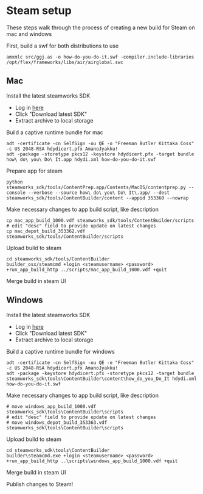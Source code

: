 Steam setup
===========

These steps walk through the process of creating a new build for Steam on mac
and windows

First, build a swf for both distributions to use

    amxmlc src/ggj.as -o how-do-you-do-it.swf -compiler.include-libraries /opt/flex/frameworks/libs/air/airglobal.swc

Mac
---

Install the latest steamworks SDK

* Log in [here](https://partner.steamgames.com/home)
* Click "Download latest SDK"
* Extract archive to local storage

Build a captive runtime bundle for mac

    adt -certificate -cn SelfSign -ou QE -o "Freeman Butler Kittaka Coss" -c US 2048-RSA hdydicert.pfx AmanoJyakku!
    adt -package -storetype pkcs12 -keystore hdydicert.pfx -target bundle how\ do\ you\ Do\ It.app hdydi.xml how-do-you-do-it.swf

Prepare app for steam

    python steamworks_sdk/tools/ContentPrep.app/Contents/MacOS/contentprep.py --console --verbose --source how\ do\ you\ Do\ It\.app/ --dest steamworks_sdk/tools/ContentBuilder/content --appid 353360 --nowrap

Make necessary changes to app build script, like description

    cp mac_app_build_1000.vdf steamworks_sdk/tools/ContentBuilder/scripts
    # edit "desc" field to provide update on latest changes
    cp mac_depot_build_353362.vdf steamworks_sdk/tools/ContentBuilder/scripts

Upload build to steam

    cd steamworks_sdk/tools/ContentBuilder
    builder_osx/steamcmd +login <steamusername> <password> +run_app_build_http ../scripts/mac_app_build_1000.vdf +quit

Merge build in steam UI

Windows
-------

Install the latest steamworks SDK

* Log in [here](https://partner.steamgames.com/home)
* Click "Download latest SDK"
* Extract archive to local storage

Build a captive runtime bundle for windows

    adt -certificate -cn SelfSign -ou QE -o "Freeman Butler Kittaka Coss" -c US 2048-RSA hdydicert.pfx AmanoJyakku!
    adt -package -keystore hdydicert.pfx -storetype pkcs12 -target bundle steamworks_sdk\tools\ContentBuilder\content\how_do_you_Do_It hdydi.xml how-do-you-do-it.swf

Make necessary changes to app build script, like description

    # move windows_app_build_1000.vdf steamworks_sdk\tools\ContentBuilder\scripts
    # edit "desc" field to provide update on latest changes
    # move windows_depot_build_353363.vdf steamworks_sdk\tools\ContentBuilder\scripts

Upload build to steam

    cd steamworks_sdk\tools\ContentBuilder
    builder\steamcmd.exe +login <steamusername> <password> +run_app_build_http ..\scripts\windows_app_build_1000.vdf +quit

Merge build in steam UI

Publish changes to Steam!
